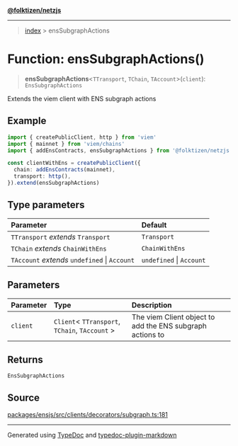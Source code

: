 [**@folktizen/netzjs**](../README.md)

---

> [index](README.md) > ensSubgraphActions

# Function: ensSubgraphActions()

> **ensSubgraphActions**\<`TTransport`, `TChain`, `TAccount`\>(`client`): `EnsSubgraphActions`

Extends the viem client with ENS subgraph actions

## Example

```ts
import { createPublicClient, http } from 'viem'
import { mainnet } from 'viem/chains'
import { addEnsContracts, ensSubgraphActions } from '@folktizen/netzjs'

const clientWithEns = createPublicClient({
  chain: addEnsContracts(mainnet),
  transport: http(),
}).extend(ensSubgraphActions)
```

## Type parameters

| Parameter                                     | Default                  |
| :-------------------------------------------- | :----------------------- |
| `TTransport` _extends_ `Transport`            | `Transport`              |
| `TChain` _extends_ `ChainWithEns`             | `ChainWithEns`           |
| `TAccount` _extends_ `undefined` \| `Account` | `undefined` \| `Account` |

## Parameters

| Parameter | Type                                             | Description                                               |
| :-------- | :----------------------------------------------- | :-------------------------------------------------------- |
| `client`  | `Client`\< `TTransport`, `TChain`, `TAccount` \> | The viem Client object to add the ENS subgraph actions to |

## Returns

`EnsSubgraphActions`

## Source

[packages/ensjs/src/clients/decorators/subgraph.ts:181](https://github.com/ensdomains/ensjs-v3/blob/1b90b888/packages/ensjs/src/clients/decorators/subgraph.ts#L181)

---

Generated using [TypeDoc](https://typedoc.org/) and [typedoc-plugin-markdown](https://www.npmjs.com/package/typedoc-plugin-markdown)
